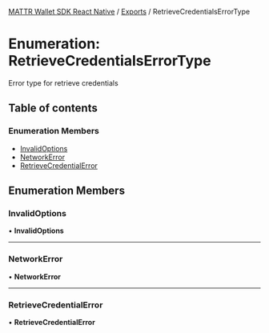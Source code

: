 [MATTR Wallet SDK React Native](../README.md) / [Exports](../modules.md) / RetrieveCredentialsErrorType

# Enumeration: RetrieveCredentialsErrorType

Error type for retrieve credentials

## Table of contents

### Enumeration Members

- [InvalidOptions](RetrieveCredentialsErrorType.md#invalidoptions)
- [NetworkError](RetrieveCredentialsErrorType.md#networkerror)
- [RetrieveCredentialError](RetrieveCredentialsErrorType.md#retrievecredentialerror)

## Enumeration Members

### InvalidOptions

• **InvalidOptions**

___

### NetworkError

• **NetworkError**

___

### RetrieveCredentialError

• **RetrieveCredentialError**
